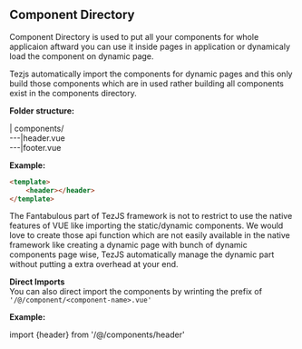 ## Component Directory  

Component Directory is used to put all your components for whole applicaion aftward you can use it inside pages in application or dynamicaly load the component on dynamic page.  

Tezjs automatically import the components for dynamic pages and this only build those components which are in used rather building all components exist in the components directory.     

**Folder structure:**  

| components/  
---|header.vue  
---|footer.vue  

**Example:**  
```html
<template>  
    <header></header>  
</template>  
```
The Fantabulous part of TezJS framework is not to restrict to use the native features of VUE like importing the static/dynamic components. We would love to create those api function which are not easily available in the native framework like creating a dynamic page with bunch of dynamic components page wise, TezJS automatically manage the dynamic part without putting a extra overhead at your end. 

**Direct Imports**  
You can also direct import the components by wrinting the prefix of `'/@/component/<component-name>.vue'`   

**Example:**  

<template>   
    <header></header>   
</template>  

<scripts>  
import {header} from '/@/components/header'  
</scripts>  

 
